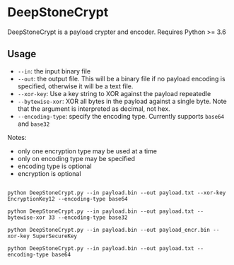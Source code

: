 # DeepStoneCrypt
DeepStoneCrypt is a payload crypter and encoder. Requires Python >= 3.6

## Usage
* `--in`: the input binary file
* `--out`: the output file. This will be a binary file if no payload encoding is specified, otherwise it will be a text file.
* `--xor-key`: Use a key string to XOR against the payload repeatedle
* `--bytewise-xor`: XOR all bytes in the payload against a single byte. Note that the argument is interpreted as decimal, not hex.
* `--encoding-type`: specify the encoding type. Currently supports `base64` and `base32`

Notes: 
* only one encryption type may be used at a time
* only on encoding type may be specified
* encoding type is optional
* encryption is optional

```

python DeepStoneCrypt.py --in payload.bin --out payload.txt --xor-key EncryptionKey12 --encoding-type base64

python DeepStoneCrypt.py --in payload.bin --out payload.txt --bytewise-xor 33 --encoding-type base32

python DeepStoneCrypt.py --in payload.bin --out payload_encr.bin --xor-key SuperSecureKey

python DeepStoneCrypt.py --in payload.bin --out payload.txt --encoding-type base64
```